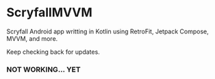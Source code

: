 # ScryfallMVVM
Scryfall Android app writting in Kotlin using RetroFit, Jetpack Compose, MVVM, and more.

Keep checking back for updates.

### NOT WORKING... YET
